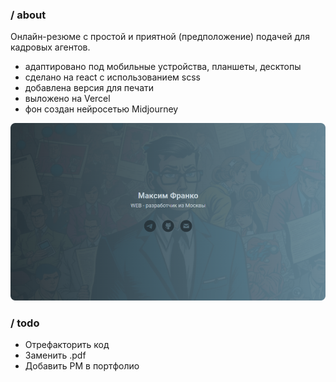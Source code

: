 ### / about

Онлайн-резюме с простой и приятной (предположение) подачей для кадровых агентов.

-   адаптировано под мобильные устройства, планшеты, десктопы
-   сделано на react с использованием scss
-   добавлена версия для печати
-   выложено на Vercel
-   фон создан нейросетью Midjourney

![screenshot](./screenshot.webp)

### / todo

-   Отрефакторить код
-   Заменить .pdf
-   Добавить PM в портфолио
